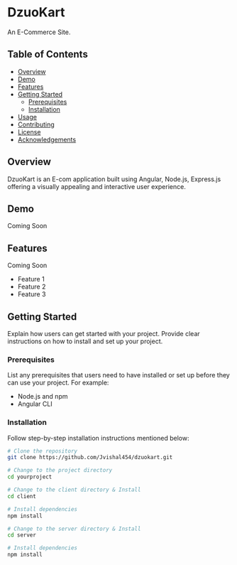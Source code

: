 # DzuoKart

An E-Commerce Site.

## Table of Contents

- [Overview](#overview)
- [Demo](#demo)
- [Features](#features)
- [Getting Started](#getting-started)
  - [Prerequisites](#prerequisites)
  - [Installation](#installation)
- [Usage](#usage)
- [Contributing](#contributing)
- [License](#license)
- [Acknowledgements](#acknowledgements)

## Overview

DzuoKart is an E-com application built using Angular, Node.js, Express.js offering a visually appealing and interactive user experience. 

## Demo

Coming Soon

## Features

Coming Soon

- Feature 1
- Feature 2
- Feature 3

## Getting Started

Explain how users can get started with your project. Provide clear instructions on how to install and set up your project.

### Prerequisites

List any prerequisites that users need to have installed or set up before they can use your project. For example:

- Node.js and npm
- Angular CLI

### Installation

Follow step-by-step installation instructions mentioned below:

```bash
# Clone the repository
git clone https://github.com/Jvishal454/dzuokart.git

# Change to the project directory
cd yourproject

# Change to the client directory & Install
cd client

# Install dependencies
npm install

# Change to the server directory & Install
cd server

# Install dependencies
npm install